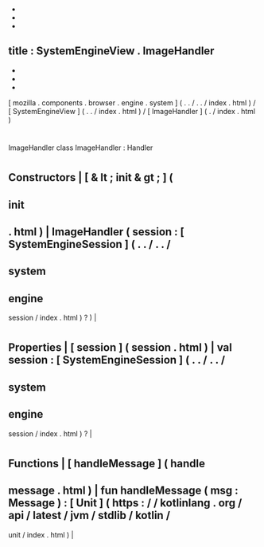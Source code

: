-
-
-
title
:
SystemEngineView
.
ImageHandler
-
-
-
-
[
mozilla
.
components
.
browser
.
engine
.
system
]
(
.
.
/
.
.
/
index
.
html
)
/
[
SystemEngineView
]
(
.
.
/
index
.
html
)
/
[
ImageHandler
]
(
.
/
index
.
html
)
#
ImageHandler
class
ImageHandler
:
Handler
#
#
#
Constructors
|
[
&
lt
;
init
&
gt
;
]
(
-
init
-
.
html
)
|
ImageHandler
(
session
:
[
SystemEngineSession
]
(
.
.
/
.
.
/
-
system
-
engine
-
session
/
index
.
html
)
?
)
|
#
#
#
Properties
|
[
session
]
(
session
.
html
)
|
val
session
:
[
SystemEngineSession
]
(
.
.
/
.
.
/
-
system
-
engine
-
session
/
index
.
html
)
?
|
#
#
#
Functions
|
[
handleMessage
]
(
handle
-
message
.
html
)
|
fun
handleMessage
(
msg
:
Message
)
:
[
Unit
]
(
https
:
/
/
kotlinlang
.
org
/
api
/
latest
/
jvm
/
stdlib
/
kotlin
/
-
unit
/
index
.
html
)
|
